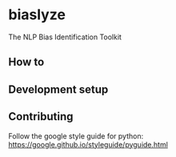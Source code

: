 # biaslyze
The NLP Bias Identification Toolkit


## How to

## Development setup


## Contributing

Follow the google style guide for python: https://google.github.io/styleguide/pyguide.html

